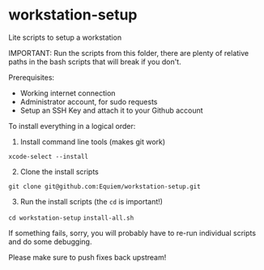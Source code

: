 # workstation-setup
Lite scripts to setup a workstation

IMPORTANT: Run the scripts from this folder, there are plenty of relative paths in the bash scripts that will break if you don't.

Prerequisites:

- Working internet connection
- Administrator account, for sudo requests
- Setup an SSH Key and attach it to your Github account

To install everything in a logical order:

1. Install command line tools (makes git work)

`xcode-select --install`

2. Clone the install scripts

`git clone git@github.com:Equiem/workstation-setup.git`

3. Run the install scripts (the `cd` is important!)

`cd workstation-setup`
`install-all.sh`

If something fails, sorry, you will probably have to re-run individual scripts and do some debugging.

Please make sure to push fixes back upstream!
